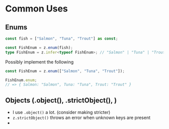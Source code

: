 # Common Uses

## Enums

```ts
const fish = ["Salmon", "Tuna", "Trout"] as const;

const FishEnum = z.enum(fish);
type FishEnum = z.infer<typeof FishEnum>; // "Salmon" | "Tuna" | "Trout"
```

Possibly implement the following

```ts
const FishEnum = z.enum(["Salmon", "Tuna", "Trout"]);

FishEnum.enum;
// => { Salmon: "Salmon", Tuna: "Tuna", Trout: "Trout" }
```

## Objects (.object(), .strictObject(), )

- I use `.object()` a lot. (consider making stricter)
- `z.strictObject()` throws an error when unknown keys are present
- 
